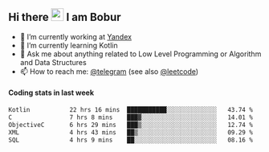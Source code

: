 ## Hi there <img src="https://media.giphy.com/media/hvRJCLFzcasrR4ia7z/giphy.gif" width="25px" height="25px"> I am Bobur

- 💼 I’m currently working at [Yandex](https://yandex.ru/)
- 🌱 I’m currently learning Kotlin
- 💬 Ask me about anything related to Low Level Programming or Algorithm and Data Structures
- 📫 How to reach me: [@telegram](https://t.me/octoant) (see also [@leetcode](https://leetcode.com/octoant/))    

#### Coding stats in last week

<!--START_SECTION:waka-->

```txt
Kotlin           22 hrs 16 mins  ███████████░░░░░░░░░░░░░░   43.74 %
C                7 hrs 8 mins    ███▓░░░░░░░░░░░░░░░░░░░░░   14.01 %
ObjectiveC       6 hrs 29 mins   ███▒░░░░░░░░░░░░░░░░░░░░░   12.74 %
XML              4 hrs 43 mins   ██▒░░░░░░░░░░░░░░░░░░░░░░   09.29 %
SQL              4 hrs 9 mins    ██░░░░░░░░░░░░░░░░░░░░░░░   08.16 %
```

<!--END_SECTION:waka-->
